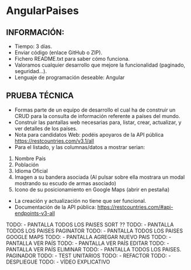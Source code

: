 # AngularPaises

## INFORMACIÓN:

- Tiempo: 3 días.
- Enviar código (enlace GitHub o ZIP).
- Fichero README.txt para saber cómo funciona.
- Valoramos cualquier desarrollo que mejore la funcionalidad (paginado,
  seguridad...).
- Lenguaje de programación deseable: Angular

## PRUEBA TÉCNICA

- Formas parte de un equipo de desarrollo el cual ha de construir un CRUD para la consulta de información referente a países del mundo.
- Construir las pantallas web necesarias para, listar, crear, actualizar, y ver detalles de los países.
- Nota para candidatos Web: podéis apoyaros de la API pública https://restcountries.com/v3.1/all
- Para el listado, y las columnas/datos a mostrar serian:

1. Nombre País
2. Población
3. Idioma Oficial
4. Imagen a su bandera asociada (Al pulsar sobre ella mostrara un modal mostrando su escudo de armas asociado)
5. Icono de su posicionamiento en Google Maps (abrir en pestaña)

- La creación y actualización no tiene que ser funcional.
- Documentación de la API pública: https://restcountries.com/#api-endpoints-v3-all

TODO: - PANTALLA TODOS LOS PAISES SORT ??
TODO: - PANTALLA TODOS LOS PAISES PAGINATOR
TODO: - PANTALLA TODOS LOS PAISES GOOGLE MAPS
TODO: - PANTALLA AGREGAR NUEVO PAIS
TODO: - PANTALLA VER PAÍS
TODO: - PANTALLA VER PAÍS EDITAR
TODO: - PANTALLA VER PAÍS ELIMINAR
TODO: - PANTALLA TODOS LOS PAISES. PAGINADOR
TODO: - TEST UNITARIOS
TODO: - REFACTOR
TODO: - DESPLIEGUE
TODO: - VÍDEO EXPLICATIVO
